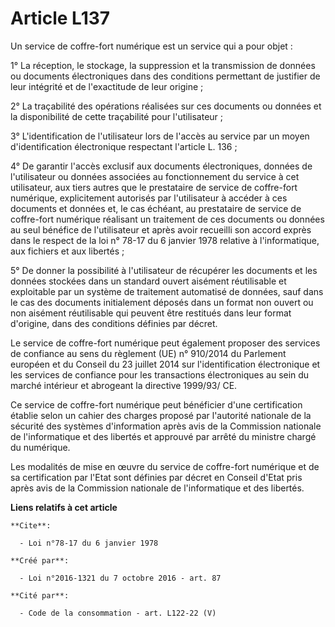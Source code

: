 # Article L137

Un service de coffre-fort numérique est un service qui a pour objet : 

1° La réception, le stockage, la suppression et la transmission de données ou documents électroniques dans des conditions
permettant de justifier de leur intégrité et de l'exactitude de leur origine ; 

2° La traçabilité des opérations réalisées sur ces documents ou données et la disponibilité de cette traçabilité pour
l'utilisateur ; 

3° L'identification de l'utilisateur lors de l'accès au service par un moyen d'identification électronique respectant
l'article L. 136 ; 

4° De garantir l'accès exclusif aux documents électroniques, données de l'utilisateur ou données associées au fonctionnement
du service à cet utilisateur, aux tiers autres que le prestataire de service de coffre-fort numérique, explicitement
autorisés par l'utilisateur à accéder à ces documents et données et, le cas échéant, au prestataire de service de coffre-fort
numérique réalisant un traitement de ces documents ou données au seul bénéfice de l'utilisateur et après avoir recueilli son
accord exprès dans le respect de la loi n° 78-17 du 6 janvier 1978 relative à l'informatique, aux fichiers et aux libertés ; 

5° De donner la possibilité à l'utilisateur de récupérer les documents et les données stockées dans un standard ouvert
aisément réutilisable et exploitable par un système de traitement automatisé de données, sauf dans le cas des documents
initialement déposés dans un format non ouvert ou non aisément réutilisable qui peuvent être restitués dans leur format
d'origine, dans des conditions définies par décret. 

Le service de coffre-fort numérique peut également proposer des services de confiance au sens du règlement (UE) n° 910/2014
du Parlement européen et du Conseil du 23 juillet 2014 sur l'identification électronique et les services de confiance pour
les transactions électroniques au sein du marché intérieur et abrogeant la directive 1999/93/ CE. 

Ce service de coffre-fort numérique peut bénéficier d'une certification établie selon un cahier des charges proposé par
l'autorité nationale de la sécurité des systèmes d'information après avis de la Commission nationale de l'informatique et des
libertés et approuvé par arrêté du ministre chargé du numérique. 

Les modalités de mise en œuvre du service de coffre-fort numérique et de sa certification par l'Etat sont définies par décret
en Conseil d'Etat pris après avis de la Commission nationale de l'informatique et des libertés.

**Liens relatifs à cet article**

	**Cite**:

	  - Loi n°78-17 du 6 janvier 1978

	**Créé par**:

	  - Loi n°2016-1321 du 7 octobre 2016 - art. 87

	**Cité par**:

	  - Code de la consommation - art. L122-22 (V)
